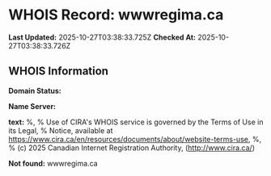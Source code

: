 # WHOIS Record: wwwregima.ca

**Last Updated:** 2025-10-27T03:38:33.725Z
**Checked At:** 2025-10-27T03:38:33.726Z

## WHOIS Information

**Domain Status:** 

**Name Server:** 

**text:** %, % Use of CIRA's WHOIS service is governed by the Terms of Use in its Legal, % Notice, available at https://www.cira.ca/en/resources/documents/about/website-terms-use, %, % (c) 2025 Canadian Internet Registration Authority, (http://www.cira.ca/)

**Not found:** wwwregima.ca

